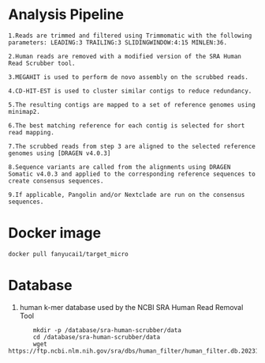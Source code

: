 # Analysis Pipeline 

    1.Reads are trimmed and filtered using Trimmomatic with the following parameters: LEADING:3 TRAILING:3 SLIDINGWINDOW:4:15 MINLEN:36.
    
    2.Human reads are removed with a modified version of the SRA Human Read Scrubber tool.

    3.MEGAHIT is used to perform de novo assembly on the scrubbed reads.

    4.CD-HIT-EST is used to cluster similar contigs to reduce redundancy.
    
    5.The resulting contigs are mapped to a set of reference genomes using minimap2.
    
    6.The best matching reference for each contig is selected for short read mapping.
    
    7.The scrubbed reads from step 3 are aligned to the selected reference genomes using [DRAGEN v4.0.3]
    
    8.Sequence variants are called from the alignments using DRAGEN Somatic v4.0.3 and applied to the corresponding reference sequences to create consensus sequences.
    
    9.If applicable, Pangolin and/or Nextclade are run on the consensus sequences.

# Docker image
```{.cs}
docker pull fanyucai1/target_micro
```

# Database

 1. human k-mer database used by the NCBI SRA Human Read Removal Tool
```{.cs}
       mkdir -p /database/sra-human-scrubber/data
       cd /database/sra-human-scrubber/data
       wget https://ftp.ncbi.nlm.nih.gov/sra/dbs/human_filter/human_filter.db.20231218v2
```